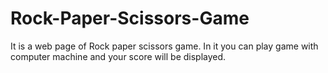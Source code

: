# Rock-Paper-Scissors-Game
It is a web page of Rock paper scissors game. In it you can play game with computer machine and your score will be displayed.
